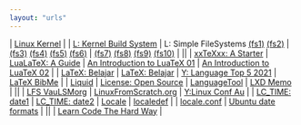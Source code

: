 ```yaml
---
layout: "urls"
---
```


| [Linux Kernel](https://kernel.org/) |
| [L: Kernel Build System](https://01.org/linuxgraphics/gfx-docs/drm/kbuild/) | L: Simple FileSystems [(fs1)](https://github.com/sysprog21/simplefs) [(fs2)](http://www.maastaar.net/fuse/linux/filesystem/c/2016/05/21/writing-a-simple-filesystem-using-fuse/) | [(fs3)](https://github.com/gerard/ext4fuse) [(fs4)](https://developpaper.com/write-os-kernel-from-scratch-simple-file-system/) [(fs5)](https://developer.ibm.com/tutorials/l-linux-filesystem/) [(fs6)](https://github.com/aknooh/Simple-File-System-in-C) | [(fs7)](http://elm-chan.org/fsw/ff/00index_e.html) [(fs8)](http://linuxseekernel.blogspot.com/2014/06/create-simple-file-system.html) [(fs9)](http://www.geocities.ws/ravikiran_uvs/articles/rkfs.html) [(fs10)](https://www3.nd.edu/~pbui/teaching/cse.30341.fa17/project06.html) |
||
| [xxTeXxx: A Starter](https://tug.org/begin.html) | [LuaLaTeX: A Guide](http://dante.ctan.org/tex-archive/info/luatex/lualatex-doc/lualatex-doc.pdf) | [An Introduction to LuaTeX 01](https://www.overleaf.com/learn/latex/Articles/An_Introduction_to_LuaTeX_(Part_1):_What_is_it%E2%80%94and_what_makes_it_so_different%3F) | [An Introduction to LuaTeX 02](https://www.overleaf.com/learn/latex/Articles/An_Introduction_to_LuaTeX_(Part_2):_Understanding_%5Cdirectlua) |
| [LaTeX: Belajar](https://latex.vlsm.org/) | [LaTeX: Belajar](https://github.com/Belajar-Latex/) | [Y: Language Top 5 2021](https://youtu.be/aSGsMBX-zuQ) | [LaTeX BibMe](https://www.bibme.org/) | 
| [Liquid](https://shopify.github.io/liquid/) | [License: Open Source](https://choosealicense.com/) | [LanguageTool](https://languagetoolplus.com/) | [LXD Memo](https://rahmatm.samik-ibrahim.vlsm.org/2017/08/lxd-memo.html) |
||
| [LFS VauLSMorg](http://lfs.vlsm.org/) | [LinuxFromScratch.org](http://www.linuxfromscratch.org/) | [Y:Linux Conf Au](https://www.youtube.com/c/linuxconfau) |
| [LC_TIME: date1](https://askubuntu.com/questions/1064167/how-can-i-change-the-default-date-format-using-lc-time) | [LC_TIME: date2](https://unix.stackexchange.com/questions/203975/best-practice-to-customize-date-time-format-system-wide) | [Locale](https://pubs.opengroup.org/onlinepubs/009696699/basedefs/xbd_chap07.html) | [localedef](http://manpages.ubuntu.com/manpages/trusty/man1/localedef.1posix.html) | 
| [locale.conf](http://manpages.ubuntu.com/manpages/xenial/man5/locale.conf.5.html) | [Ubuntu date formats](https://ccollins.wordpress.com/2009/01/06/how-to-change-date-formats-on-ubuntu/) |
||
| [Learn Code The Hard Way](https://learncodethehardway.org/) |

